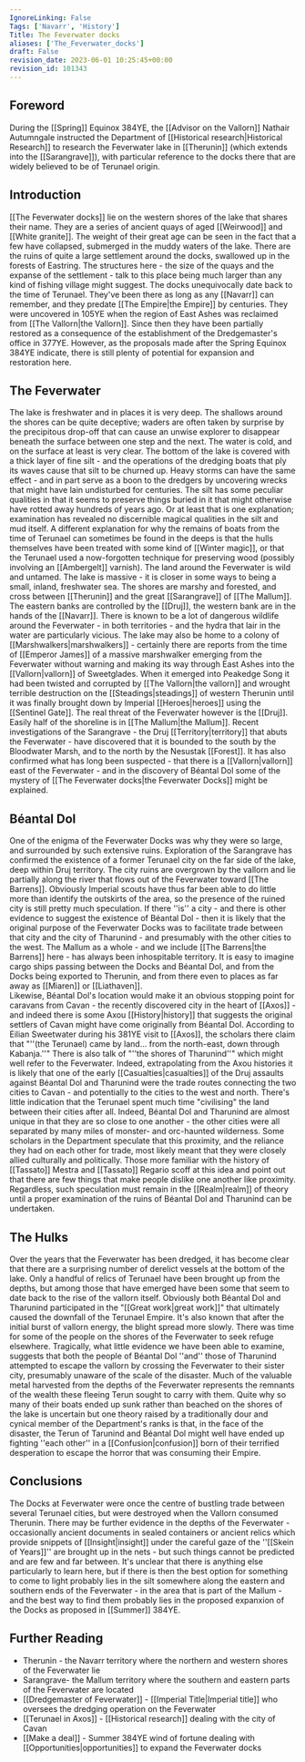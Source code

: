 ```yaml
---
IgnoreLinking: False
Tags: ['Navarr', 'History']
Title: The Feverwater docks
aliases: ['The_Feverwater_docks']
draft: False
revision_date: 2023-06-01 10:25:45+00:00
revision_id: 101343
---
```


## Foreword
During the [[Spring]] Equinox 384YE, the [[Advisor on the Vallorn]] Nathair Autumngale instructed the Department of [[Historical research|Historical Research]] to research the Feverwater lake in [[Therunin]] (which extends into the [[Sarangrave]]), with particular reference to the docks there that are widely believed to be of Terunael origin.
## Introduction
[[The Feverwater docks]] lie on the western shores of the lake that shares their name. They are a series of ancient quays of aged [[Weirwood]] and [[White granite]]. The weight of their great age can be seen in the fact that a few have collapsed, submerged in the muddy waters of the lake. There are the ruins of quite a large settlement around the docks, swallowed up in the forests of Eastring. The structures here - the size of the quays and the expanse of the settlement - talk to this place being much larger than any kind of fishing village might suggest. 
The docks unequivocally date back to the time of Terunael. They've been there as long as any [[Navarr]] can remember, and they predate [[The Empire|the Empire]] by centuries. They were uncovered in 105YE when the region of East Ashes was reclaimed from [[The Vallorn|the Vallorn]]. Since then they have been partially restored as a consequence of the establishment of the Dredgemaster's office in 377YE. However, as the proposals made after the Spring Equinox 384YE indicate, there is still plenty of potential for expansion and restoration here.
## The Feverwater
The lake is freshwater and in places it is very deep. The shallows around the shores can be quite deceptive; waders are often taken by surprise by the precipitous drop-off that can cause an unwise explorer to disappear beneath the surface between one step and the next. The water is cold, and on the surface at least is very clear. The bottom of the lake is covered with a thick layer of fine silt - and the operations of the dredging boats that ply its waves cause that silt to be churned up. Heavy storms can have the same effect - and in part serve as a boon to the dredgers by uncovering wrecks that might have lain undisturbed for centuries.
The silt has some peculiar qualities in that it seems to preserve things buried in it that might otherwise have rotted away hundreds of years ago. Or at least that is one explanation; examination has revealed no discernible magical qualities in the silt and mud itself. A different explanation for why the remains of boats from the time of Terunael can sometimes be found in the deeps is that the hulls themselves have been treated with some kind of [[Winter magic]], or that the Terunael used a now-forgotten technique for preserving wood (possibly involving an [[Ambergelt]] varnish).
The land around the Feverwater is wild and untamed. The lake is massive - it is closer in some ways to being a small, inland, freshwater sea. The shores are marshy and forested, and cross between [[Therunin]] and the great [[Sarangrave]] of [[The Mallum]]. The eastern banks are controlled by the [[Druj]], the western bank are in the hands of the [[Navarr]]. There is known to be a lot of dangerous wildlife around the Feverwater - in both territories - and the hydra that lair in the water are particularly vicious. The lake may also be home to a colony of [[Marshwalkers|marshwalkers]] - certainly there are reports from the time of [[Emperor James]] of a massive marshwalker emerging from the Feverwater without warning and making its way through East Ashes into the [[Vallorn|vallorn]] of Sweetglades. When it emerged into Peakedge Song it had been twisted and corrupted by [[The Vallorn|the vallorn]] and wrought terrible destruction on the [[Steadings|steadings]] of western Therunin until it was finally brought down by Imperial [[Heroes|heroes]] using the [[Sentinel Gate]]. 
The real threat of the Feverwater however is the [[Druj]]. Easily half of the shoreline is in [[The Mallum|the Mallum]]. Recent investigations of the Sarangrave - the Druj [[Territory|territory]] that abuts the Feverwater - have discovered that it is bounded to the south by the Bloodwater Marsh, and to the north by the Nesustak [[Forest]]. It has also confirmed what has long been suspected - that there is a [[Vallorn|vallorn]] east of the Feverwater - and in the discovery of Béantal Dol some of the mystery of [[The Feverwater docks|the Feverwater Docks]] might be explained.
## Béantal Dol
One of the enigma of the Feverwater Docks was why they were so large, and surrounded by such extensive ruins. Exploration of the Sarangrave has confirmed the existence of a former Terunael city on the far side of the lake, deep within Druj territory. The city ruins are overgrown by the vallorn and lie partially along the river that flows out of the Feverwater toward [[The Barrens]]. Obviously Imperial scouts have thus far been able to do little more than identify the outskirts of the area, so the presence of the ruined city is still pretty much speculation. 
If there ''is'' a city - and there is other evidence to suggest the existence of Béantal Dol - then it is likely that the original purpose of the Feverwater Docks was to facilitate trade between that city and the city of Tharunind - and presumably with the other cities to the west. The Mallum as a whole - and we include [[The Barrens|the Barrens]] here - has always been inhospitable territory. It is easy to imagine cargo ships passing between the Docks and Béantal Dol, and from the Docks being exported to Therunin, and from there even to places as far away as [[Miaren]] or [[Liathaven]].  
Likewise, Béantal Dol's location would make it an obvious stopping point for caravans from Cavan - the recently discovered city in the heart of [[Axos]] - and indeed there is some Axou [[History|history]] that suggests the original settlers of Cavan might have come originally from Béantal Dol. According to Eilian Sweetwater during his 381YE visit to [[Axos]], the scholars there claim that "''(the Terunael) came by land... from the north-east, down through Kabanja.''" There is also talk of "''the shores of Tharunind''" which might well refer to the Feverwater.
Indeed, extrapolating from the Axou histories it is likely that one of the early [[Casualties|casualties]] of the Druj assaults against Béantal Dol and Tharunind were the trade routes connecting the two cities to Cavan - and potentially to the cities to the west and north. There's little indication that the Terunael spent much time "civilising" the land between their cities after all. Indeed, Béantal Dol and Tharunind are almost unique in that they are so close to one another - the other cities were all separated by many miles of monster- and orc-haunted wilderness. 
Some scholars in the Department speculate that this proximity, and the reliance they had on each other for trade, most likely meant that they were closely allied culturally and politically. Those more familiar with the history of [[Tassato]] Mestra and [[Tassato]] Regario scoff at this idea and point out that there are few things that make people dislike one another like proximity. Regardless, such speculation must remain in the [[Realm|realm]] of theory until a proper examination of the ruins of Béantal Dol and Tharunind can be undertaken.
## The Hulks
Over the years that the Feverwater has been dredged, it has become clear that there are a surprising number of derelict vessels at the bottom of the lake. Only a handful of relics of Terunael have been brought up from the depths, but among those that have emerged have been some that seem to date back to the rise of the vallorn itself. Obviously both Béantal Dol and Tharunind participated in the "[[Great work|great work]]" that ultimately caused the downfall of the Terunael Empire. It's also known that after the initial burst of vallorn energy, the blight spread more slowly. There was time for some of the people on the shores of the Feverwater to seek refuge elsewhere.
Tragically, what little evidence we have been able to examine, suggests that both the people of Béantal Dol ''and'' those of Tharunind attempted to escape the vallorn by crossing the Feverwater to their sister city, presumably unaware of the scale of the disaster. Much of the valuable metal harvested from the depths of the Feverwater represents the remnants of the wealth these fleeing Terun sought to carry with them. Quite why so many of their boats ended up sunk rather than beached on the shores of the lake is uncertain but one theory raised by a traditionally dour and cynical member of the Department's ranks is that, in the face of the disaster, the Terun of Tarunind and Béantal Dol might well have ended up fighting ''each other'' in a [[Confusion|confusion]] born of their terrified desperation to escape the horror that was consuming their Empire.
## Conclusions
The Docks at Feverwater were once the centre of bustling trade between several Terunael cities, but were destroyed when the Vallorn consumed Therunin. There may be further evidence in the depths of the Feverwater - occasionally ancient documents in sealed containers or ancient relics which provide snippets of [[Insight|insight]] under the careful gaze of the ''[[Skein of Years]]'' are brought up in the nets - but such things cannot be predicted and are few and far between. It's unclear that there is anything else particularly to learn here, but if there is then the best option for something to come to light probably lies in the silt somewhere along the eastern and southern ends of the Feverwater - in the area that is part of the Mallum - and the best way to find them probably lies in the proposed expanxion of the Docks as proposed in [[Summer]] 384YE.
## Further Reading
* Therunin - the Navarr territory where the northern and western shores of the Feverwater lie
* Sarangrave-  the Mallum territory where the southern and eastern parts of the Feverwater are located
* [[Dredgemaster of Feverwater]] - [[Imperial Title|Imperial title]] who oversees the dredging operation on the Feverwater
* [[Terunael in Axos]] - [[Historical research]] dealing with the city of Cavan
* [[Make a deal]] - Summer 384YE wind of fortune dealing with [[Opportunities|opportunities]] to expand the Feverwater docks
